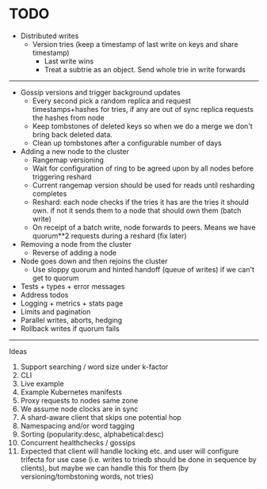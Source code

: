 # TODO

* Distributed writes
    * Version tries (keep a timestamp of last write on keys and share timestamp)
        * Last write wins
        * Treat a subtrie as an object. Send whole trie in write forwards

---

* Gossip versions and trigger background updates
    * Every second pick a random replica and request timestamps+hashes for tries, if any are out of sync replica requests the hashes from node
    * Keep tombstones of deleted keys so when we do a merge we don't bring back deleted data.
    * Clean up tombstones after a configurable number of days
* Adding a new node to the cluster
    * Rangemap versioning
    * Wait for configuration of ring to be agreed upon by all nodes before triggering reshard
    * Current rangemap version should be used for reads until resharding completes
    * Reshard: each node checks if the tries it has are the tries it should own. if not it sends them to a node that should own them (batch write)
    * On receipt of a batch write, node forwards to peers. Means we have quorum**2 requests during a reshard (fix later)
* Removing a node from the cluster
    * Reverse of adding a node
* Node goes down and then rejoins the cluster
    * Use sloppy quorum and hinted handoff (queue of writes) if we can't get to quorum
* Tests + types + error messages
* Address todos
* Logging + metrics + stats page
* Limits and pagination
* Parallel writes, aborts, hedging
* Rollback writes if quorum fails

---------------------------

Ideas

1. Support searching / word size under k-factor
1. CLI
1. Live example
1. Example Kubernetes manifests
1. Proxy requests to nodes same zone
1. We assume node clocks are in sync
1. A shard-aware client that skips one potential hop
1. Namespacing and/or word tagging
1. Sorting (popularity:desc, alphabetical:desc)
1. Concurrent healthchecks / gossips
1. Expected that client will handle locking etc. and user will configure trifecta for use case (i.e. writes to triedb should be done in sequence by clients), but maybe we can handle this for them (by versioning/tombstoning words, not tries)